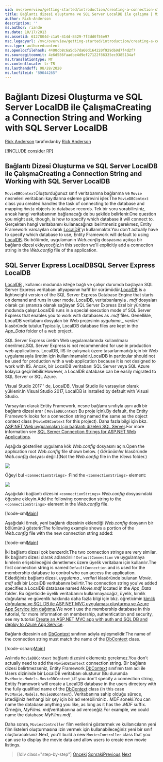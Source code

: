 ```yaml
---
uid: mvc/overview/getting-started/introduction/creating-a-connection-string
title: Bağlantı dizesi oluşturma ve SQL Server LocalDB ile çalışma | Microsoft Docs
author: Rick-Anderson
description: ''
ms.author: riande
ms.date: 10/17/2013
ms.assetid: 6127804d-c1a9-414d-8429-7f3dd0f56e97
msc.legacyurl: /mvc/overview/getting-started/introduction/creating-a-connection-string
msc.type: authoredcontent
ms.openlocfilehash: 4400cb8c6a5d57da60d164220f929d69d7f4d2f7
ms.sourcegitcommit: 4e6d586faadbe4d9ef27122f86335ec9385134af
ms.translationtype: MT
ms.contentlocale: tr-TR
ms.lasthandoff: 08/28/2020
ms.locfileid: "89044265"
---
```

# <a name="creating-a-connection-string-and-working-with-sql-server-localdb"></a><span data-ttu-id="08747-102">Bağlantı Dizesi Oluşturma ve SQL Server LocalDB ile Çalışma</span><span class="sxs-lookup"><span data-stu-id="08747-102">Creating a Connection String and Working with SQL Server LocalDB</span></span>

<span data-ttu-id="08747-103">[Rick Anderson](https://twitter.com/RickAndMSFT) tarafından</span><span class="sxs-lookup"><span data-stu-id="08747-103">by [Rick Anderson](https://twitter.com/RickAndMSFT)</span></span>

[!INCLUDE [consider RP](~/includes/razor.md)]

## <a name="creating-a-connection-string-and-working-with-sql-server-localdb"></a><span data-ttu-id="08747-104">Bağlantı Dizesi Oluşturma ve SQL Server LocalDB ile Çalışma</span><span class="sxs-lookup"><span data-stu-id="08747-104">Creating a Connection String and Working with SQL Server LocalDB</span></span>

<span data-ttu-id="08747-105">`MovieDBContext`Oluşturduğunuz sınıf veritabanına bağlanma ve `Movie` nesneleri veritabanı kayıtlarına eşleme görevini işler.</span><span class="sxs-lookup"><span data-stu-id="08747-105">The `MovieDBContext` class you created handles the task of connecting to the database and mapping `Movie` objects to database records.</span></span> <span data-ttu-id="08747-106">Tek bir soru sorabilirsiniz, ancak hangi veritabanının bağlanacağı de bu şekilde belirlenir.</span><span class="sxs-lookup"><span data-stu-id="08747-106">One question you might ask, though, is how to specify which database it will connect to.</span></span> <span data-ttu-id="08747-107">Gerçekten hangi veritabanını kullanacağınızı belirtmeniz gerekmez, Entity Framework varsayılan olarak [LocalDB](https://docs.microsoft.com/sql/database-engine/configure-windows/sql-server-2016-express-localdb)'yi kullanmaktır.</span><span class="sxs-lookup"><span data-stu-id="08747-107">You don't actually have to specify which database to use, Entity Framework will default to using [LocalDB](https://docs.microsoft.com/sql/database-engine/configure-windows/sql-server-2016-express-localdb).</span></span> <span data-ttu-id="08747-108">Bu bölümde, uygulamanın *Web.config* dosyasına açıkça bir bağlantı dizesi ekleyeceğiz.</span><span class="sxs-lookup"><span data-stu-id="08747-108">In this section we'll explicitly add a connection string in the *Web.config* file of the application.</span></span>

## <a name="sql-server-express-localdb"></a><span data-ttu-id="08747-109">SQL Server Express LocalDB</span><span class="sxs-lookup"><span data-stu-id="08747-109">SQL Server Express LocalDB</span></span>

<span data-ttu-id="08747-110">[LocalDB](https://docs.microsoft.com/sql/database-engine/configure-windows/sql-server-2016-express-localdb) , kullanıcı modunda isteğe bağlı ve çalışır durumda başlayan SQL Server Express veritabanı altyapısının hafif bir sürümüdür.</span><span class="sxs-lookup"><span data-stu-id="08747-110">[LocalDB](https://docs.microsoft.com/sql/database-engine/configure-windows/sql-server-2016-express-localdb) is a lightweight version of the SQL Server Express Database Engine that starts on demand and runs in user mode.</span></span> <span data-ttu-id="08747-111">LocalDB, veritabanlarıyla *. mdf* dosyaları olarak çalışmanıza olanak sağlayan SQL Server Express özel bir yürütme modunda çalışır.</span><span class="sxs-lookup"><span data-stu-id="08747-111">LocalDB runs in a special execution mode of SQL Server Express that enables you to work with databases as *.mdf* files.</span></span> <span data-ttu-id="08747-112">Genellikle, LocalDB veritabanı dosyaları bir Web projesinin *uygulama \_ verileri* klasöründe tutulur.</span><span class="sxs-lookup"><span data-stu-id="08747-112">Typically, LocalDB database files are kept in the *App\_Data* folder of a web project.</span></span>

<span data-ttu-id="08747-113">SQL Server Express üretim Web uygulamalarında kullanılması önerilmez.</span><span class="sxs-lookup"><span data-stu-id="08747-113">SQL Server Express is not recommended for use in production web applications.</span></span> <span data-ttu-id="08747-114">LocalDB, IIS ile çalışmak üzere tasarlanmadığı için bir Web uygulamasıyla üretim için kullanılmamalıdır.</span><span class="sxs-lookup"><span data-stu-id="08747-114">LocalDB in particular should not be used for production with a web application because it is not designed to work with IIS.</span></span> <span data-ttu-id="08747-115">Ancak, bir LocalDB veritabanı SQL Server veya SQL Azure kolayca geçirilebilir.</span><span class="sxs-lookup"><span data-stu-id="08747-115">However, a LocalDB database can be easily migrated to SQL Server or SQL Azure.</span></span>

<span data-ttu-id="08747-116">Visual Studio 2017 ' de, LocalDB, Visual Studio ile varsayılan olarak yüklenir.</span><span class="sxs-lookup"><span data-stu-id="08747-116">In Visual Studio 2017, LocalDB is installed by default with Visual Studio.</span></span>

<span data-ttu-id="08747-117">Varsayılan olarak Entity Framework, nesne bağlamı sınıfıyla aynı adlı bir bağlantı dizesi arar ( `MovieDBContext` Bu proje için).</span><span class="sxs-lookup"><span data-stu-id="08747-117">By default, the Entity Framework looks for a connection string named the same as the object context class (`MovieDBContext` for this project).</span></span> <span data-ttu-id="08747-118">Daha fazla bilgi için bkz. [ASP.NET Web uygulamaları Için bağlantı dizeleri SQL Server](https://msdn.microsoft.com/library/jj653752.aspx).</span><span class="sxs-lookup"><span data-stu-id="08747-118">For more information see [SQL Server Connection Strings for ASP.NET Web Applications](https://msdn.microsoft.com/library/jj653752.aspx).</span></span>

<span data-ttu-id="08747-119">Aşağıda gösterilen uygulama kök *Web.config* dosyasını açın.</span><span class="sxs-lookup"><span data-stu-id="08747-119">Open the application root *Web.config* file shown below.</span></span> <span data-ttu-id="08747-120">( *Görünümler* klasöründe *Web.config* dosyası değil.)</span><span class="sxs-lookup"><span data-stu-id="08747-120">(Not the *Web.config* file in the *Views* folder.)</span></span>

![](creating-a-connection-string/_static/image1.png)

<span data-ttu-id="08747-121">Öğeyi bul `<connectionStrings>` :</span><span class="sxs-lookup"><span data-stu-id="08747-121">Find the `<connectionStrings>` element:</span></span>

![](creating-a-connection-string/_static/image2.png)

<span data-ttu-id="08747-122">Aşağıdaki bağlantı dizesini `<connectionStrings>` *Web.config* dosyasındaki öğesine ekleyin.</span><span class="sxs-lookup"><span data-stu-id="08747-122">Add the following connection string to the `<connectionStrings>` element in the *Web.config* file.</span></span>

[!code-xml[Main](creating-a-connection-string/samples/sample1.xml)]

<span data-ttu-id="08747-123">Aşağıdaki örnek, yeni bağlantı dizesinin eklendiği *Web.config* dosyanın bir bölümünü gösterir:</span><span class="sxs-lookup"><span data-stu-id="08747-123">The following example shows a portion of the *Web.config* file with the new connection string added:</span></span>

[!code-xml[Main](creating-a-connection-string/samples/sample2.xml)]

<span data-ttu-id="08747-124">İki bağlantı dizesi çok benzerdir.</span><span class="sxs-lookup"><span data-stu-id="08747-124">The two connection strings are very similar.</span></span> <span data-ttu-id="08747-125">İlk bağlantı dizesi olarak adlandırılır `DefaultConnection` ve uygulamaya kimlerin erişebileceğini denetlemek üzere üyelik veritabanı için kullanılır.</span><span class="sxs-lookup"><span data-stu-id="08747-125">The first connection string is named `DefaultConnection` and is used for the membership database to control who can access the application.</span></span> <span data-ttu-id="08747-126">Eklediğiniz bağlantı dizesi, *uygulama \_ verileri* klasöründe bulunan *Movie. mdf* adlı bir LocalDB veritabanını belirtir.</span><span class="sxs-lookup"><span data-stu-id="08747-126">The connection string you've added specifies a LocalDB database named *Movie.mdf* located in the *App\_Data* folder.</span></span> <span data-ttu-id="08747-127">Bu öğreticide üyelik veritabanını kullanmayacağız, üyelik, kimlik doğrulama ve güvenlik hakkında daha fazla bilgi için bkz. öğreticimin [kimlik doğrulama ve SQL DB ile ASP.NET MVC uygulaması oluşturma ve Azure App Service için dağıtma](https://docs.microsoft.com/aspnet/core/security/authorization/secure-data).</span><span class="sxs-lookup"><span data-stu-id="08747-127">We won't use the membership database in this tutorial, for more information on membership, authentication and security, see my tutorial [Create an ASP.NET MVC app with auth and SQL DB and deploy to Azure App Service](https://docs.microsoft.com/aspnet/core/security/authorization/secure-data).</span></span>

<span data-ttu-id="08747-128">Bağlantı dizesinin adı [DbContext](https://msdn.microsoft.com/library/system.data.entity.dbcontext(v=vs.103).aspx) sınıfının adıyla eşleşmelidir.</span><span class="sxs-lookup"><span data-stu-id="08747-128">The name of the connection string must match the name of the [DbContext](https://msdn.microsoft.com/library/system.data.entity.dbcontext(v=vs.103).aspx) class.</span></span>

[!code-csharp[Main](creating-a-connection-string/samples/sample3.cs?highlight=15)]

<span data-ttu-id="08747-129">Aslında `MovieDBContext` bağlantı dizesini eklemeniz gerekmez.</span><span class="sxs-lookup"><span data-stu-id="08747-129">You don't actually need to add the `MovieDBContext` connection string.</span></span> <span data-ttu-id="08747-130">Bir bağlantı dizesi belirtmezseniz, Entity Framework [DbContext](https://msdn.microsoft.com/library/system.data.entity.dbcontext(v=vs.103).aspx) sınıfının tam adı ile Users dizininde bir LocalDB veritabanı oluşturur (Bu durumda `MvcMovie.Models.MovieDBContext` ).</span><span class="sxs-lookup"><span data-stu-id="08747-130">If you don't specify a connection string, Entity Framework will create a LocalDB database in the users directory with the fully qualified name of the [DbContext](https://msdn.microsoft.com/library/system.data.entity.dbcontext(v=vs.103).aspx) class (in this case `MvcMovie.Models.MovieDBContext`).</span></span> <span data-ttu-id="08747-131">Veritabanına sahip olduğu sürece, istediğiniz herhangi bir şey için bir ad verebilirsiniz *. MDF* soneki.</span><span class="sxs-lookup"><span data-stu-id="08747-131">You can name the database anything you like, as long as it has the *.MDF* suffix.</span></span> <span data-ttu-id="08747-132">Örneğin, *MyFilms. mdf*veritabanına ad vereceğiz.</span><span class="sxs-lookup"><span data-stu-id="08747-132">For example, we could name the database *MyFilms.mdf*.</span></span>

<span data-ttu-id="08747-133">Daha sonra, `MoviesController` film verilerini göstermek ve kullanıcıların yeni film listeleri oluşturmasına izin vermek için kullanabileceğiniz yeni bir sınıf oluşturacaksınız.</span><span class="sxs-lookup"><span data-stu-id="08747-133">Next, you'll build a new `MoviesController` class that you can use to display the movie data and allow users to create new movie listings.</span></span>

> [!div class="step-by-step"]
> <span data-ttu-id="08747-134">[Önceki](adding-a-model.md) 
>  [Sonraki](accessing-your-models-data-from-a-controller.md)</span><span class="sxs-lookup"><span data-stu-id="08747-134">[Previous](adding-a-model.md)
[Next](accessing-your-models-data-from-a-controller.md)</span></span>
